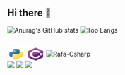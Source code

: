 ## Hi there 👋
![Anurag's GitHub stats](https://github-readme-stats.vercel.app/api?username=Mayconpy&show_icons=true&theme=dark)
![Top Langs](https://github-readme-stats.vercel.app/api/top-langs/?username=Mayconpy&layout=compact&theme=dark)

<div style="display: inline_block"><br>
  <img align="center" alt="Rafa-Python" height="30" width="40" src="https://raw.githubusercontent.com/devicons/devicon/master/icons/python/python-original.svg">
  <img align="center" alt="Rafa-Csharp" height="30" width="40" src="https://raw.githubusercontent.com/devicons/devicon/master/icons/csharp/csharp-original.svg">
   <img align="center" alt="Rafa-Csharp" height="30" width="40" src="https://cdn.jsdelivr.net/gh/devicons/devicon@latest/icons/carbon/carbon-original.svg">
</div>



<div> 
  <a href="https://www.instagram.com/1mayconkevin/?next=https%3A%2F%2Fwww.instagram.com%2Fdirect%2Ft%2F118664402854816%2F%3F__coig_login%3D1" target="_blank"><img src="https://img.shields.io/badge/-Instagram-%23E4405F?style=for-the-badge&logo=instagram&logoColor=white" target="_blank"></a>
  <a href = "kmaycon924@Gmail.com"><img src="https://img.shields.io/badge/-Gmail-%23333?style=for-the-badge&logo=gmail&logoColor=white" target="_blank"></a>
  <a href="https://www.linkedin.com/in/maycon-kevin-9621a5267/" target="_blank"><img src="https://img.shields.io/badge/-LinkedIn-%230077B5?style=for-the-badge&logo=linkedin&logoColor=white" target="_blank"></a> 
  
</div>
